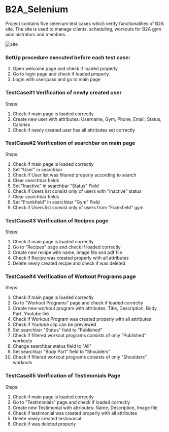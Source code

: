 # B2A_Selenium

Project contains five selenium test cases which verify functionalities of B2A site. The site is used to manage clients, scheduling, workouts for B2A gym administrators and members.

![site](https://user-images.githubusercontent.com/23122115/109948674-d862cb00-7cda-11eb-83fe-be78c606d574.PNG)

### SetUp procedure executed before each test case:
1. Open welcome page and check if loaded properly.
2. Go to login page and check if loaded properly.
3. Login with user/pass and go to main page

### TestCase#1 Verification of newly created user
Steps:
1. Check if main page is loaded correctly
2. Create new user with attributes: Username, Gym, Phone, Email, Status, Calories
3. Check if newly created user has all attributes set correctly

### TestCase#2 Verification of searchbar on main page
Steps:
1. Check if main page is loaded correctly
2. Set "User" in searchbar
3. Check if User list was filtered properly according to search
4. Clear searchbar fields
5. Set "Inactive" in searchbar "Status" Field
6. Check if Users list consist only of users with "Inactive" status
7. Clear searchbar fields
8. Set "Frankfield" in searchbar "Gym" Field
9. Check if Users list consist only of users from "Frankfield" gym

### TestCase#3 Verification of Recipes page
Steps:
1. Check if main page is loaded correctly
2. Go to "Recipes" page and check if loaded correctly
3. Create new recipe with name, image file and pdf file
4. Check if Recipe was created properly with all attributes
5. Delete newly created recipe and check if was deleted

### TestCase#4 Verification of Workout Programs page
Steps:
1. Check if main page is loaded correctly
2. Go to "Workout Programs" page and check if loaded correctly
3. Create new workout program with attributes: Title, Description, Body Part, Youtube link
4. Check if Workout Program was created properly with all attributes
5. Check if Youtube clip can be previewed
6. Set searchbar "Status" field to "Published"
7. Check if filtered workout programs consists of only "Published" workouts
8. Change searchbar status field to "All"
9. Set searchbar "Body Part" field to "Shoulders"
10. Check if filtered workout programs consists of only "Shoulders" workouts

### TestCase#5 Verification of Testimonials Page
Steps:
1. Check if main page is loaded correctly
2. Go to "Testimonials" page and check if loaded correctly
3. Create new Testimonial with attributes: Name, Description, Image file
4. Check if testimonial was created properly with all attributes
5. Delete newly created testimonial
6. Check if was deleted properly
